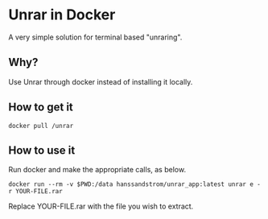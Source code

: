 # Unrar in Docker
A very simple solution for terminal based "unraring".

## Why?
Use Unrar through docker instead of installing it locally.

## How to get it
```shell
docker pull /unrar
```

## How to use it
Run docker and make the appropriate calls, as below.

```shell
docker run --rm -v $PWD:/data hanssandstrom/unrar_app:latest unrar e -r YOUR-FILE.rar
```
Replace YOUR-FILE.rar with the file you wish to extract.
